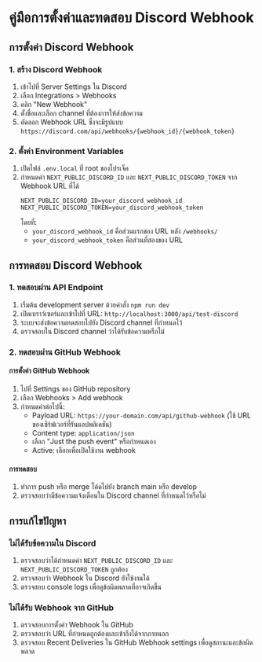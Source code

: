 # คู่มือการตั้งค่าและทดสอบ Discord Webhook

## การตั้งค่า Discord Webhook

### 1. สร้าง Discord Webhook

1. เข้าไปที่ Server Settings ใน Discord
2. เลือก Integrations > Webhooks
3. คลิก "New Webhook"
4. ตั้งชื่อและเลือก channel ที่ต้องการให้ส่งข้อความ
5. คัดลอก Webhook URL ซึ่งจะมีรูปแบบ `https://discord.com/api/webhooks/{webhook_id}/{webhook_token}`

### 2. ตั้งค่า Environment Variables

1. เปิดไฟล์ `.env.local` ที่ root ของโปรเจ็ค
2. กำหนดค่า `NEXT_PUBLIC_DISCORD_ID` และ `NEXT_PUBLIC_DISCORD_TOKEN` จาก Webhook URL ที่ได้
   ```
   NEXT_PUBLIC_DISCORD_ID=your_discord_webhook_id
   NEXT_PUBLIC_DISCORD_TOKEN=your_discord_webhook_token
   ```
   โดยที่:
   - `your_discord_webhook_id` คือส่วนแรกของ URL หลัง `/webhooks/`
   - `your_discord_webhook_token` คือส่วนที่สองของ URL

## การทดสอบ Discord Webhook

### 1. ทดสอบผ่าน API Endpoint

1. เริ่มต้น development server ด้วยคำสั่ง `npm run dev`
2. เปิดเบราว์เซอร์และเข้าไปที่ URL: `http://localhost:3000/api/test-discord`
3. ระบบจะส่งข้อความทดสอบไปยัง Discord channel ที่กำหนดไว้
4. ตรวจสอบใน Discord channel ว่าได้รับข้อความหรือไม่

### 2. ทดสอบผ่าน GitHub Webhook

#### การตั้งค่า GitHub Webhook

1. ไปที่ Settings ของ GitHub repository
2. เลือก Webhooks > Add webhook
3. กำหนดค่าต่อไปนี้:
   - Payload URL: `https://your-domain.com/api/github-webhook` (ใช้ URL ของเซิร์ฟเวอร์ที่รันแอปพลิเคชัน)
   - Content type: `application/json`
   - เลือก "Just the push event" หรือกำหนดเอง
   - Active: เลือกเพื่อเปิดใช้งาน webhook

#### การทดสอบ

1. ทำการ push หรือ merge โค้ดไปยัง branch main หรือ develop
2. ตรวจสอบว่ามีข้อความแจ้งเตือนใน Discord channel ที่กำหนดไว้หรือไม่

## การแก้ไขปัญหา

### ไม่ได้รับข้อความใน Discord

1. ตรวจสอบว่าได้กำหนดค่า `NEXT_PUBLIC_DISCORD_ID` และ `NEXT_PUBLIC_DISCORD_TOKEN` ถูกต้อง
2. ตรวจสอบว่า Webhook ใน Discord ยังใช้งานได้
3. ตรวจสอบ console logs เพื่อดูข้อผิดพลาดที่อาจเกิดขึ้น

### ไม่ได้รับ Webhook จาก GitHub

1. ตรวจสอบการตั้งค่า Webhook ใน GitHub
2. ตรวจสอบว่า URL ที่กำหนดถูกต้องและเข้าถึงได้จากภายนอก
3. ตรวจสอบ Recent Deliveries ใน GitHub Webhook settings เพื่อดูสถานะและข้อผิดพลาด
